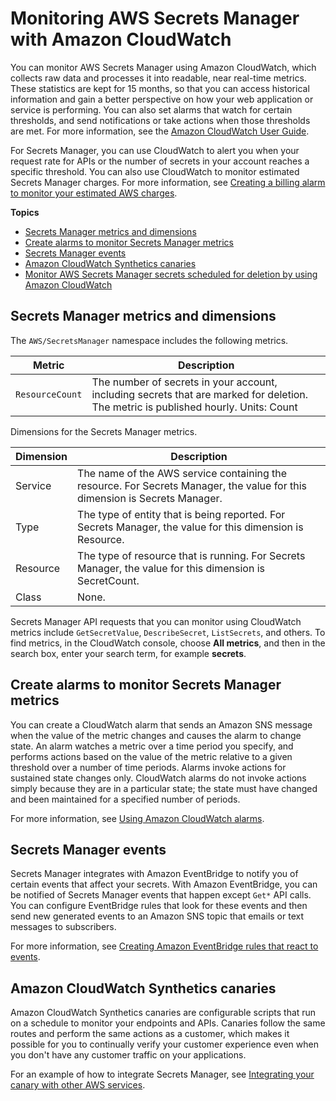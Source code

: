 # Monitoring AWS Secrets Manager with Amazon CloudWatch<a name="monitoring-cloudwatch"></a>

You can monitor AWS Secrets Manager using Amazon CloudWatch, which collects raw data and processes it into readable, near real\-time metrics\. These statistics are kept for 15 months, so that you can access historical information and gain a better perspective on how your web application or service is performing\. You can also set alarms that watch for certain thresholds, and send notifications or take actions when those thresholds are met\. For more information, see the [Amazon CloudWatch User Guide](https://docs.aws.amazon.com/AmazonCloudWatch/latest/monitoring/)\.

For Secrets Manager, you can use CloudWatch to alert you when your request rate for APIs or the number of secrets in your account reaches a specific threshold\. You can also use CloudWatch to monitor estimated Secrets Manager charges\. For more information, see [Creating a billing alarm to monitor your estimated AWS charges](https://docs.aws.amazon.com/AmazonCloudWatch/latest/monitoring/monitor_estimated_charges_with_cloudwatch.html)\.

**Topics**
+ [Secrets Manager metrics and dimensions](#monitoring-cloudwatch_alarms_secretcount)
+ [Create alarms to monitor Secrets Manager metrics](#monitoring-cloudwatch_alarms)
+ [Secrets Manager events](#monitoring-cloudwatch_events)
+ [Amazon CloudWatch Synthetics canaries](#monitoring-cloudwatch_canaries)
+ [Monitor AWS Secrets Manager secrets scheduled for deletion by using Amazon CloudWatch](monitoring_cloudwatch_deleted-secrets.md)

## Secrets Manager metrics and dimensions<a name="monitoring-cloudwatch_alarms_secretcount"></a>

The `AWS/SecretsManager` namespace includes the following metrics\.


| Metric | Description | 
| --- | --- | 
|  `ResourceCount`  |  The number of secrets in your account, including secrets that are marked for deletion\. The metric is published hourly\. Units: Count  | 

Dimensions for the Secrets Manager metrics\.


|  Dimension  |  Description  | 
| --- | --- | 
|  Service  | The name of the AWS service containing the resource\. For Secrets Manager, the value for this dimension is Secrets Manager\. | 
|  Type  | The type of entity that is being reported\. For Secrets Manager, the value for this dimension is Resource\. | 
|  Resource  | The type of resource that is running\. For Secrets Manager, the value for this dimension is SecretCount\. | 
|  Class  | None\. | 

Secrets Manager API requests that you can monitor using CloudWatch metrics include `GetSecretValue`, `DescribeSecret`, `ListSecrets`, and others\. To find metrics, in the CloudWatch console, choose **All metrics**, and then in the search box, enter your search term, for example **secrets**\.

## Create alarms to monitor Secrets Manager metrics<a name="monitoring-cloudwatch_alarms"></a>

You can create a CloudWatch alarm that sends an Amazon SNS message when the value of the metric changes and causes the alarm to change state\. An alarm watches a metric over a time period you specify, and performs actions based on the value of the metric relative to a given threshold over a number of time periods\. Alarms invoke actions for sustained state changes only\. CloudWatch alarms do not invoke actions simply because they are in a particular state; the state must have changed and been maintained for a specified number of periods\. 

For more information, see [ Using Amazon CloudWatch alarms](https://docs.aws.amazon.com/AmazonCloudWatch/latest/monitoring/AlarmThatSendsEmail.html)\.

## Secrets Manager events<a name="monitoring-cloudwatch_events"></a>

Secrets Manager integrates with Amazon EventBridge to notify you of certain events that affect your secrets\. With Amazon EventBridge, you can be notified of Secrets Manager events that happen except `Get*` API calls\. You can configure EventBridge rules that look for these events and then send new generated events to an Amazon SNS topic that emails or text messages to subscribers\. 

For more information, see [Creating Amazon EventBridge rules that react to events](https://docs.aws.amazon.com/eventbridge/latest/userguide/eb-create-rule.html)\.

## Amazon CloudWatch Synthetics canaries<a name="monitoring-cloudwatch_canaries"></a>

Amazon CloudWatch Synthetics canaries are configurable scripts that run on a schedule to monitor your endpoints and APIs\. Canaries follow the same routes and perform the same actions as a customer, which makes it possible for you to continually verify your customer experience even when you don't have any customer traffic on your applications\. 

For an example of how to integrate Secrets Manager, see [Integrating your canary with other AWS services](https://docs.aws.amazon.com/AmazonCloudWatch/latest/monitoring/CloudWatch_Synthetics_Canaries_WritingCanary_Nodejs.html#CloudWatch_Synthetics_Canaries_AWS_integrate)\.